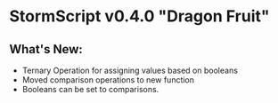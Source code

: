 # StormScript v0.4.0 "Dragon Fruit"

## What's New:
* Ternary Operation for assigning values based on booleans
* Moved comparison operations to new function
* Booleans can be set to comparisons.